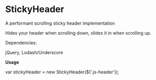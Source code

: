# StickyHeader
A performant scrolling sticky header implementation

Hides your header when scrolling down, slides it in when scrolling up.

Dependencies:

jQuery, Lodash/Underscore

**Usage**

  var stickyHeader = new StickyHeader($('.js-header'));
